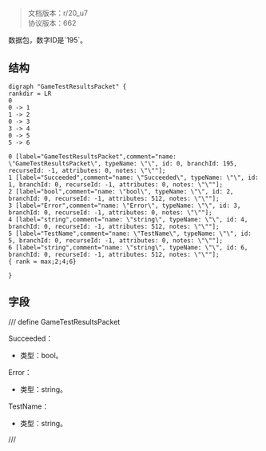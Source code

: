 # <!-- md:samp GameTestResultsPacket -->

> 文档版本：r/20_u7<br/>协议版本：662

<!-- md:samp GameTestResultsPacket -->数据包，数字ID是`195`。

## 结构

```viz
digraph "GameTestResultsPacket" {
rankdir = LR
0
0 -> 1
1 -> 2
0 -> 3
3 -> 4
0 -> 5
5 -> 6

0 [label="GameTestResultsPacket",comment="name: \"GameTestResultsPacket\", typeName: \"\", id: 0, branchId: 195, recurseId: -1, attributes: 0, notes: \"\""];
1 [label="Succeeded",comment="name: \"Succeeded\", typeName: \"\", id: 1, branchId: 0, recurseId: -1, attributes: 0, notes: \"\""];
2 [label="bool",comment="name: \"bool\", typeName: \"\", id: 2, branchId: 0, recurseId: -1, attributes: 512, notes: \"\""];
3 [label="Error",comment="name: \"Error\", typeName: \"\", id: 3, branchId: 0, recurseId: -1, attributes: 0, notes: \"\""];
4 [label="string",comment="name: \"string\", typeName: \"\", id: 4, branchId: 0, recurseId: -1, attributes: 512, notes: \"\""];
5 [label="TestName",comment="name: \"TestName\", typeName: \"\", id: 5, branchId: 0, recurseId: -1, attributes: 0, notes: \"\""];
6 [label="string",comment="name: \"string\", typeName: \"\", id: 6, branchId: 0, recurseId: -1, attributes: 512, notes: \"\""];
{ rank = max;2;4;6}

}

```

## 字段

/// define
GameTestResultsPacket

Succeeded：<!-- md:samp bool -->

- 类型：bool。

Error：<!-- md:samp string -->

- 类型：string。

TestName：<!-- md:samp string -->

- 类型：string。


///
